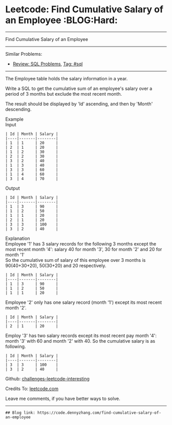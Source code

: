 
# Leetcode: Find Cumulative Salary of an Employee     :BLOG:Hard:

---

Find Cumulative Salary of an Employee  

---

Similar Problems:  

-   [Review: SQL Problems](https://code.dennyzhang.com/review-sql), [Tag: #sql](https://code.dennyzhang.com/tag/sql)

---

The Employee table holds the salary information in a year.  

Write a SQL to get the cumulative sum of an employee's salary over a period of 3 months but exclude the most recent month.  

The result should be displayed by 'Id' ascending, and then by 'Month' descending.  

Example  
Input  

    | Id | Month | Salary |
    |----|-------|--------|
    | 1  | 1     | 20     |
    | 2  | 1     | 20     |
    | 1  | 2     | 30     |
    | 2  | 2     | 30     |
    | 3  | 2     | 40     |
    | 1  | 3     | 40     |
    | 3  | 3     | 60     |
    | 1  | 4     | 60     |
    | 3  | 4     | 70     |

Output  

    | Id | Month | Salary |
    |----|-------|--------|
    | 1  | 3     | 90     |
    | 1  | 2     | 50     |
    | 1  | 1     | 20     |
    | 2  | 1     | 20     |
    | 3  | 3     | 100    |
    | 3  | 2     | 40     |

Explanation  
Employee '1' has 3 salary records for the following 3 months except the most recent month '4': salary 40 for month '3', 30 for month '2' and 20 for month '1'  
So the cumulative sum of salary of this employee over 3 months is 90(40+30+20), 50(30+20) and 20 respectively.  

    | Id | Month | Salary |
    |----|-------|--------|
    | 1  | 3     | 90     |
    | 1  | 2     | 50     |
    | 1  | 1     | 20     |

Employee '2' only has one salary record (month '1') except its most recent month '2'.  

    | Id | Month | Salary |
    |----|-------|--------|
    | 2  | 1     | 20     |

Employ '3' has two salary records except its most recent pay month '4': month '3' with 60 and month '2' with 40. So the cumulative salary is as following.  

    | Id | Month | Salary |
    |----|-------|--------|
    | 3  | 3     | 100    |
    | 3  | 2     | 40     |

Github: [challenges-leetcode-interesting](https://github.com/DennyZhang/challenges-leetcode-interesting/tree/master/problems/find-cumulative-salary-of-an-employee)  

Credits To: [leetcode.com](https://leetcode.com/problems/find-cumulative-salary-of-an-employee/description/)  

Leave me comments, if you have better ways to solve.  

---

    ## Blog link: https://code.dennyzhang.com/find-cumulative-salary-of-an-employee

